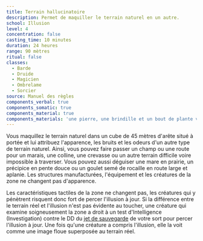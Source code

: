 ```yaml
---
title: Terrain hallucinatoire
description: Permet de maquiller le terrain naturel en un autre.
school: Illusion
level: 4
concentration: false
casting_time: 10 minutes
duration: 24 heures
range: 90 mètres
ritual: false
classes:
  - Barde
  - Druide
  - Magicien
  - Ombrelame
  - Sorcier
source: Manuel des règles
components_verbal: true
components_somatic: true
components_material: true
components_materials: 'une pierre, une brindille et un bout de plante verte'
---
```

Vous maquillez le terrain naturel dans un cube de 45 mètres d'arête situé à portée et lui attribuez l'apparence, les bruits et les odeurs d'un autre type de terrain naturel. Ainsi, vous pouvez faire passer un champ ou une route pour un marais, une colline, une crevasse ou un autre terrain difficile voire impossible à traverser. Vous pouvez aussi déguiser une mare en prairie, un précipice en pente douce ou un goulet semé de rocaille en route large et aplanie. Les structures manufacturées, l'équipement et les créatures de la zone ne changent pas d'apparence.

Les caractéristiques tactiles de la zone ne changent pas, les créatures qui y pénètrent risquent donc fort de percer l'illusion à jour. Si la différence entre le terrain réel et l'illusion n'est pas évidente au toucher, une créature qui examine soigneusement la zone a droit à un test d'Intelligence (Investigation) contre le DD du [jet de sauvegarde](/utiliser-les-caracteristiques/#jets-de-sauvegarde) de votre sort pour percer l'illusion à jour. Une fois qu'une créature a compris l'illusion, elle la voit comme une image floue superposée au terrain réel.
